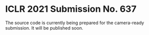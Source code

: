 # ICLR 2021 Submission No. 637
The source code is currently being prepared for the camera-ready submission. It will be published soon.
